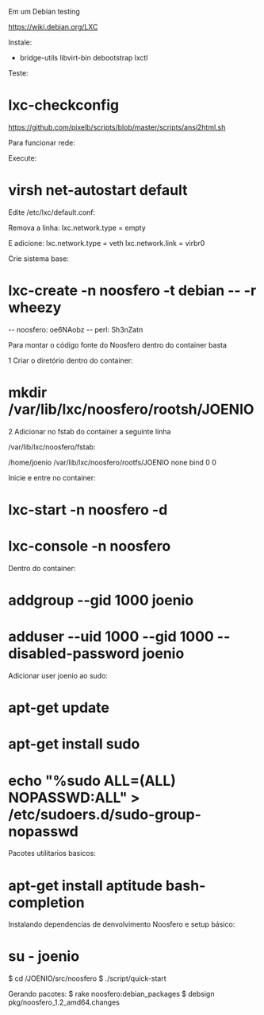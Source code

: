 Em um Debian testing

https://wiki.debian.org/LXC

Instale:
 * bridge-utils libvirt-bin debootstrap lxctl

Teste:
 # lxc-checkconfig

https://github.com/pixelb/scripts/blob/master/scripts/ansi2html.sh

Para funcionar rede:

Execute:
 # virsh net-autostart default

Edite /etc/lxc/default.conf:

Remova a linha:
 lxc.network.type = empty

E adicione:
 lxc.network.type = veth
 lxc.network.link = virbr0


Crie sistema base:
 # lxc-create -n noosfero -t debian -- -r wheezy

-- noosfero: oe6NAobz
-- perl: Sh3nZatn

Para montar o código fonte do Noosfero dentro do container basta

1 Criar o diretório dentro do container:

 # mkdir /var/lib/lxc/noosfero/rootsh/JOENIO

2 Adicionar no fstab do container a seguinte linha

/var/lib/lxc/noosfero/fstab:

/home/joenio /var/lib/lxc/noosfero/rootfs/JOENIO none bind 0 0

Inicie e entre no container:
 # lxc-start -n noosfero -d
 # lxc-console -n noosfero

Dentro do container:
 # addgroup --gid 1000 joenio
 # adduser --uid 1000 --gid 1000 --disabled-password joenio

Adicionar user joenio ao sudo:
 # apt-get update
 # apt-get install sudo
 # echo "%sudo ALL=(ALL) NOPASSWD:ALL" > /etc/sudoers.d/sudo-group-nopasswd

Pacotes utilitarios basicos:
 # apt-get install aptitude bash-completion

Instalando dependencias de denvolvimento Noosfero e setup básico:
 # su - joenio
 $ cd /JOENIO/src/noosfero
 $ ./script/quick-start

Gerando pacotes:
 $ rake noosfero:debian\_packages
 $ debsign pkg/noosfero\_1.2\_amd64.changes


